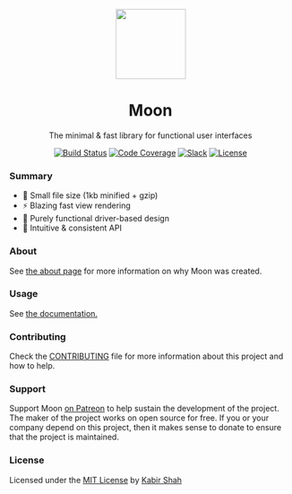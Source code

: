 <p align="center">
	<a href="https://kbrsh.github.io/moon" target="_blank">
		<img width="125" src="https://raw.githubusercontent.com/kbrsh/moon/gh-pages/img/logo.png">
	</a>
</p>
<h1 align="center">Moon</h1>
<p align="center">The minimal & fast library for functional user interfaces</p>
<p align="center">
	<a href="https://travis-ci.org/kbrsh/moon"><img src="https://travis-ci.org/kbrsh/moon.svg?branch=master" alt="Build Status"></a>
	<a href="https://codecov.io/gh/kbrsh/moon"><img src="https://codecov.io/gh/kbrsh/moon/branch/master/graph/badge.svg" alt="Code Coverage"></a>
	<a href="https://moon-slack.herokuapp.com"><img src="https://moon-slack.herokuapp.com/badge.svg" alt="Slack"></a>
	<a href="https://kbrsh.github.io/license"><img src="https://img.shields.io/badge/license-MIT-blue.svg" alt="License"></a>
</p>

### Summary

- :tada: Small file size (1kb minified + gzip)
- :zap: Blazing fast view rendering
- :hammer: Purely functional driver-based design
- :rocket: Intuitive & consistent API

### About

See [the about page](https://kbrsh.github.io/moon/doc/about.html) for more information on why Moon was created.

### Usage

See [the documentation.](https://kbrsh.github.io/moon)

### Contributing

Check the [CONTRIBUTING](/CONTRIBUTING.md) file for more information about this project and how to help.

### Support

Support Moon [on Patreon](https://patreon.com/kbrsh) to help sustain the development of the project. The maker of the project works on open source for free. If you or your company depend on this project, then it makes sense to donate to ensure that the project is maintained.

### License

Licensed under the [MIT License](https://kbrsh.github.io/license) by [Kabir Shah](https://kabir.sh)
